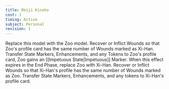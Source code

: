 ```yaml
---
title: Reiji Kinoko
cost: 1
timing: Active
subject: Personal
revision: 1
---
```

Replace this model with the Zoo model.
Recover or Inflict Wounds so that Zoo's profile card has the same number of Wounds marked as Xi-Han.
Transfer State Markers, Enhancements, and any Tokens to Zoo's profile card, Zoo gains an [[Impetuous State|Impetuous]] Marker.
When this effect expires in the End Phase, replace Zoo with Xi-Han.
Recover or Inflict Wounds so that Xi-Han's profile has the same number of Wounds marked as Zoo.
Transfer State Markers, Enhancements, and any tokens to Xi-Han's profile card.